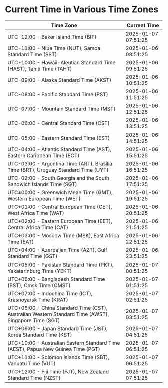 # Current Time in Various Time Zones

| Time Zone | Current Time |
|-----------|--------------|
| UTC-12:00 - Baker Island Time (BIT) | 2025-01-07 07:51:25 |
| UTC-11:00 - Niue Time (NUT), Samoa Standard Time (SST) | 2025-01-06 08:51:25 |
| UTC-10:00 - Hawaii-Aleutian Standard Time (HAST), Tahiti Time (TAHT) | 2025-01-06 09:51:25 |
| UTC-09:00 - Alaska Standard Time (AKST) | 2025-01-06 10:51:25 |
| UTC-08:00 - Pacific Standard Time (PST) | 2025-01-06 11:51:25 |
| UTC-07:00 - Mountain Standard Time (MST) | 2025-01-06 12:51:25 |
| UTC-06:00 - Central Standard Time (CST) | 2025-01-06 13:51:25 |
| UTC-05:00 - Eastern Standard Time (EST) | 2025-01-06 14:51:25 |
| UTC-04:00 - Atlantic Standard Time (AST), Eastern Caribbean Time (ECT) | 2025-01-06 15:51:25 |
| UTC-03:00 - Argentina Time (ART), Brasília Time (BRT), Uruguay Standard Time (UYT) | 2025-01-06 16:51:25 |
| UTC-02:00 - South Georgia and the South Sandwich Islands Time (SGT) | 2025-01-06 17:51:25 |
| UTC±00:00 - Greenwich Mean Time (GMT), Western European Time (WET) | 2025-01-06 19:51:25 |
| UTC+01:00 - Central European Time (CET), West Africa Time (WAT) | 2025-01-06 20:51:25 |
| UTC+02:00 - Eastern European Time (EET), Central Africa Time (CAT) | 2025-01-06 21:51:25 |
| UTC+03:00 - Moscow Time (MSK), East Africa Time (EAT) | 2025-01-06 22:51:25 |
| UTC+04:00 - Azerbaijan Time (AZT), Gulf Standard Time (GST) | 2025-01-06 23:51:25 |
| UTC+05:00 - Pakistan Standard Time (PKT), Yekaterinburg Time (YEKT) | 2025-01-07 00:51:25 |
| UTC+06:00 - Bangladesh Standard Time (BST), Omsk Time (OMST) | 2025-01-07 01:51:25 |
| UTC+07:00 - Indochina Time (ICT), Krasnoyarsk Time (KRAT) | 2025-01-07 02:51:25 |
| UTC+08:00 - China Standard Time (CST), Australian Western Standard Time (AWST), Singapore Time (SGT) | 2025-01-07 03:51:25 |
| UTC+09:00 - Japan Standard Time (JST), Korea Standard Time (KST) | 2025-01-07 04:51:25 |
| UTC+10:00 - Australian Eastern Standard Time (AEST), Papua New Guinea Time (PGT) | 2025-01-07 06:51:25 |
| UTC+11:00 - Solomon Islands Time (SBT), Vanuatu Time (VUT) | 2025-01-07 06:51:25 |
| UTC+12:00 - Fiji Time (FJT), New Zealand Standard Time (NZST) | 2025-01-07 07:51:25 |
